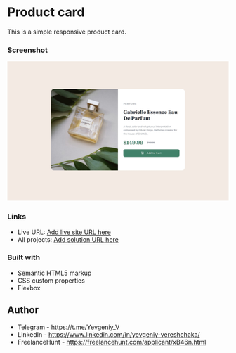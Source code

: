 # Product card

This is a simple responsive product card.

### Screenshot

![](images/screenshot.jpg)

### Links

- Live URL: [Add live site URL here](https://your-live-site-url.com)
- All projects: [Add solution URL here](https://your-solution-url.com)

### Built with

- Semantic HTML5 markup
- CSS custom properties
- Flexbox

## Author

- Telegram - https://t.me/Yevgeniy_V
- LinkedIn - https://www.linkedin.com/in/yevgeniy-vereshchaka/
- FreelanceHunt - https://freelancehunt.com/applicant/xB46n.html
